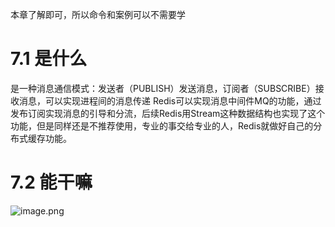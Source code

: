 本章了解即可，所以命令和案例可以不需要学
# 7.1 是什么
是一种消息通信模式：发送者（PUBLISH）发送消息，订阅者（SUBSCRIBE）接收消息，可以实现进程间的消息传递
Redis可以实现消息中间件MQ的功能，通过发布订阅实现消息的引导和分流，后续Redis用Stream这种数据结构也实现了这个功能，但是同样还是不推荐使用，专业的事交给专业的人，Redis就做好自己的分布式缓存功能。
# 7.2 能干嘛
![image.png](https://cdn.nlark.com/yuque/0/2023/png/35653686/1681888719947-18b3a9ef-2863-4114-985b-569a055739fb.png#averageHue=%23f9f4e9&clientId=u511c26e1-db2c-4&from=paste&height=797&id=u8278cb9b&originHeight=797&originWidth=1400&originalType=binary&ratio=1&rotation=0&showTitle=false&size=425572&status=done&style=none&taskId=u3b913051-18e4-4687-ab97-bb3729ca3e5&title=&width=1400)
